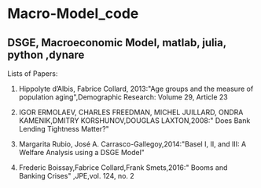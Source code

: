 # Macro-Model_code
## DSGE, Macroeconomic Model, matlab, julia, python ,dynare
Lists of Papers:

1. Hippolyte d’Albis, Fabrice Collard, 2013:"Age groups and the measure of population aging",Demographic Research: Volume 29, Article 23

2. IGOR ERMOLAEV, CHARLES FREEDMAN, MICHEL JUILLARD, ONDRA KAMENIK,DMITRY KORSHUNOV,DOUGLAS LAXTON,2008:" Does Bank Lending Tightness Matter?"

3. Margarita Rubio, José A. Carrasco-Gallegoy,2014:"Basel I, II, and III: A Welfare Analysis using a DSGE Model"

4. Frederic Boissay,Fabrice Collard,Frank Smets,2016:" Booms and Banking Crises" ,JPE,vol. 124, no. 2

